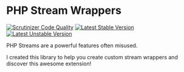 PHP Stream Wrappers
===================

[![Scrutinizer Code Quality](https://scrutinizer-ci.com/g/CHStudio/php-stream-wrapper/badges/quality-score.png?s=697a90a815f74d17dcce9a1fd9bffed77dcff6f8)](https://scrutinizer-ci.com/g/CHStudio/php-stream-wrapper/)
[![Latest Stable Version](https://poser.pugx.org/chstudio/php-stream-wrapper/v/stable.png)](https://packagist.org/packages/chstudio/php-stream-wrapper)
[![Latest Unstable Version](https://poser.pugx.org/chstudio/php-stream-wrapper/v/unstable.png)](https://packagist.org/packages/chstudio/php-stream-wrapper)

PHP Streams are a powerful features often misused. 

I created this library to help you create custom stream wrappers and discover this awesome extension!